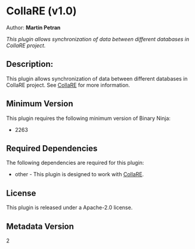 # CollaRE (v1.0)
Author: **Martin Petran**

_This plugin allows synchronization of data between different databases in CollaRE project._

## Description:
This plugin allows synchronization of data between different databases in CollaRE project. See [CollaRE](https://github.com/Martyx00/CollaRE) for more information.

## Minimum Version

This plugin requires the following minimum version of Binary Ninja:

 * 2263


## Required Dependencies

The following dependencies are required for this plugin:

 * other - This plugin is designed to work with [CollaRE](https://github.com/Martyx00/CollaRE).


## License

This plugin is released under a Apache-2.0 license.

## Metadata Version

2
